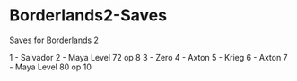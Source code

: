 # Borderlands2-Saves
 Saves for Borderlands 2

  1 - Salvador
  2 - Maya Level 72 op 8
  3 - Zero
  4 - Axton
  5 - Krieg
  6 - Axton
  7 - Maya Level 80 op 10